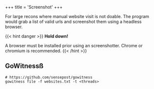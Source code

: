 +++
title = 'Screenshot'
+++

For large recons where manual website visit is not doable. The program would grab a list of valid urls and screenshot them using a headless browser.

{{< hint danger >}} **Hold down!**

A browser must be installed prior using an screenshotter. Chrome or chromium is recommended. {{< /hint >}}

## GoWitnessß

```
# https://github.com/sensepost/gowitness
gowitness file -f websites.txt -t <threads> 
```
